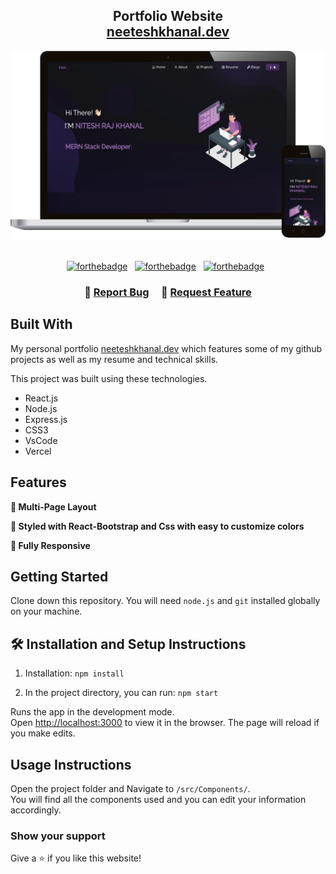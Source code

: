 <h2 align="center">
  Portfolio Website<br/>
  <a href="http://neeteshkhanal.dev/" target="_blank">neeteshkhanal.dev</a>
</h2>
<div align="center">
  <img alt="Demo" src="./Images/readme1.png" />
</div>

<br/>

<center>

[![forthebadge](https://forthebadge.com/images/badges/built-with-love.svg)](https://forthebadge.com) &nbsp;
[![forthebadge](https://forthebadge.com/images/badges/made-with-javascript.svg)](https://forthebadge.com) &nbsp;
[![forthebadge](https://forthebadge.com/images/badges/open-source.svg)](https://forthebadge.com) &nbsp;

</center>

<h3 align="center">
    🔹
    <a href="https://github.com/neeteshraj/portfolio/issues">Report Bug</a> &nbsp; &nbsp;
    🔹
    <a href="https://github.com/neeteshraj/portfolio/issues">Request Feature</a>
</h3>

## Built With

My personal portfolio <a href="http://neeteshkhanal.dev/" target="_blank">neeteshkhanal.dev</a> which features some of my github projects as well as my resume and technical skills.<br/>

This project was built using these technologies.

- React.js
- Node.js
- Express.js
- CSS3
- VsCode
- Vercel

## Features

**📖 Multi-Page Layout**

**🎨 Styled with React-Bootstrap and Css with easy to customize colors**

**📱 Fully Responsive**

## Getting Started

Clone down this repository. You will need `node.js` and `git` installed globally on your machine.

## 🛠 Installation and Setup Instructions

1. Installation: `npm install`

2. In the project directory, you can run: `npm start`

Runs the app in the development mode.\
Open [http://localhost:3000](http://localhost:3000) to view it in the browser.
The page will reload if you make edits.

## Usage Instructions

Open the project folder and Navigate to `/src/Components/`. <br/>
You will find all the components used and you can edit your information accordingly.

### Show your support

Give a ⭐ if you like this website!

